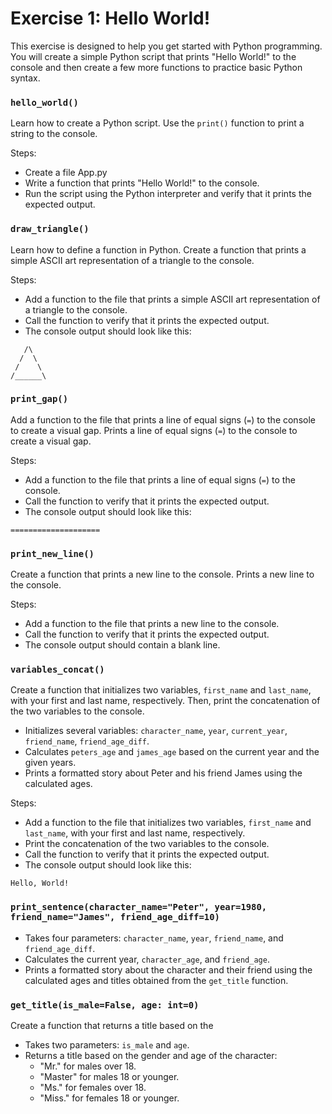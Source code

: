 # Exercise 1: Hello World!
This exercise is designed to help you get started with Python programming. You will create a simple Python script that prints "Hello World!" to the console and then create a few more functions to practice basic Python syntax.

### `hello_world()`
Learn how to create a Python script. Use the `print()` function to print a string to the console.

Steps:
- Create a file App.py  
- Write a function that prints "Hello World!" to the console.
- Run the script using the Python interpreter and verify that it prints the expected output.

### `draw_triangle()`
Learn how to define a function in Python. Create a function that prints a simple ASCII art representation of a triangle to the console.

Steps:
- Add a function to the file that prints a simple ASCII art representation of a triangle to the console.
- Call the function to verify that it prints the expected output.
- The console output should look like this:
```console
   /\
  /  \
 /    \
/______\
```


### `print_gap()`
Add a function to the file that prints a line of equal signs (`=`) to the console to create a visual gap.
Prints a line of equal signs (`=`) to the console to create a visual gap.

Steps:
- Add a function to the file that prints a line of equal signs (`=`) to the console.
- Call the function to verify that it prints the expected output.
- The console output should look like this:

```console
====================
```
### `print_new_line()`
Create a function that prints a new line to the console.
Prints a new line to the console.

Steps:
- Add a function to the file that prints a new line to the console.
- Call the function to verify that it prints the expected output.
- The console output should contain a blank line.


### `variables_concat()`
Create a function that initializes two variables, `first_name` and `last_name`, with your first and last name, respectively. Then, print the concatenation of the two variables to the console.
- Initializes several variables: `character_name`, `year`, `current_year`, `friend_name`, `friend_age_diff`.
- Calculates `peters_age` and `james_age` based on the current year and the given years.
- Prints a formatted story about Peter and his friend James using the calculated ages.

Steps:
- Add a function to the file that initializes two variables, `first_name` and `last_name`, with your first and last name, respectively.
- Print the concatenation of the two variables to the console.
- Call the function to verify that it prints the expected output.
- The console output should look like this:
```console
Hello, World!
```


### `print_sentence(character_name="Peter", year=1980, friend_name="James", friend_age_diff=10)`
- Takes four parameters: `character_name`, `year`, `friend_name`, and `friend_age_diff`.
- Calculates the current year, `character_age`, and `friend_age`.
- Prints a formatted story about the character and their friend using the calculated ages and titles obtained from the `get_title` function.

### `get_title(is_male=False, age: int=0)`
Create a function that returns a title based on the
- Takes two parameters: `is_male` and `age`.
- Returns a title based on the gender and age of the character:
  - "Mr." for males over 18.
  - "Master" for males 18 or younger.
  - "Ms." for females over 18.
  - "Miss." for females 18 or younger.